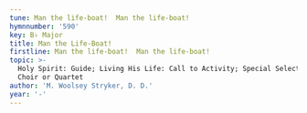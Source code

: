 ```yaml
---
tune: Man the life-boat!  Man the life-boat!
hymnnumber: '590'
key: B♭ Major
title: Man the Life-Boat!
firstline: Man the life-boat!  Man the life-boat!
topic: >-
  Holy Spirit: Guide; Living His Life: Call to Activity; Special Selections:
  Choir or Quartet
author: 'M. Woolsey Stryker, D. D.'
year: '-'
---
```

